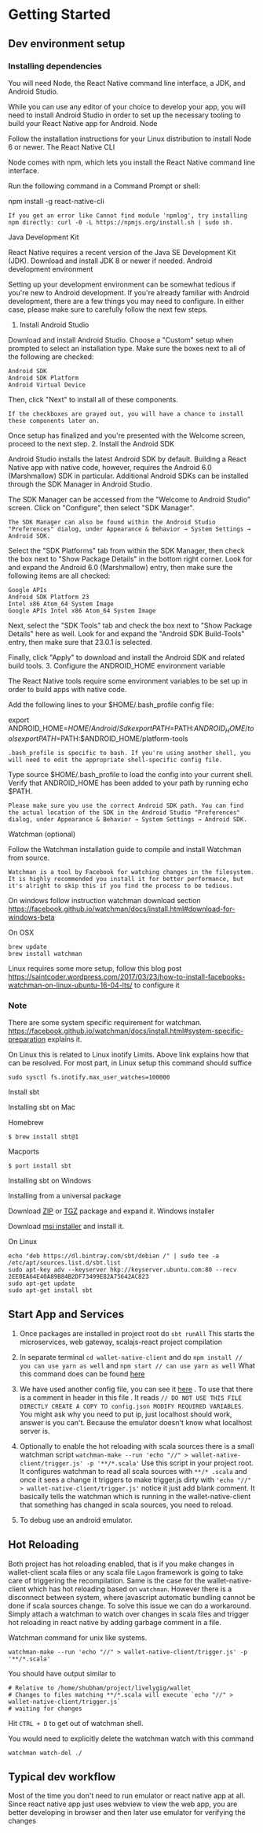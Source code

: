 # Getting Started

## Dev environment setup

### Installing dependencies

You will need Node, the React Native command line interface, a JDK, and Android Studio.

While you can use any editor of your choice to develop your app, you will need to install Android Studio in order to set up the necessary tooling to build your React Native app for Android.
Node

Follow the installation instructions for your Linux distribution to install Node 6 or newer.
The React Native CLI

Node comes with npm, which lets you install the React Native command line interface.

Run the following command in a Command Prompt or shell:

npm install -g react-native-cli

    If you get an error like Cannot find module 'npmlog', try installing npm directly: curl -0 -L https://npmjs.org/install.sh | sudo sh.

Java Development Kit

React Native requires a recent version of the Java SE Development Kit (JDK). Download and install JDK 8 or newer if needed.
Android development environment

Setting up your development environment can be somewhat tedious if you're new to Android development. If you're already familiar with Android development, there are a few things you may need to configure. In either case, please make sure to carefully follow the next few steps.
1. Install Android Studio

Download and install Android Studio. Choose a "Custom" setup when prompted to select an installation type. Make sure the boxes next to all of the following are checked:

    Android SDK
    Android SDK Platform
    Android Virtual Device

Then, click "Next" to install all of these components.

    If the checkboxes are grayed out, you will have a chance to install these components later on.

Once setup has finalized and you're presented with the Welcome screen, proceed to the next step.
2. Install the Android SDK

Android Studio installs the latest Android SDK by default. Building a React Native app with native code, however, requires the Android 6.0 (Marshmallow) SDK in particular. Additional Android SDKs can be installed through the SDK Manager in Android Studio.

The SDK Manager can be accessed from the "Welcome to Android Studio" screen. Click on "Configure", then select "SDK Manager".

    The SDK Manager can also be found within the Android Studio "Preferences" dialog, under Appearance & Behavior → System Settings → Android SDK.

Select the "SDK Platforms" tab from within the SDK Manager, then check the box next to "Show Package Details" in the bottom right corner. Look for and expand the Android 6.0 (Marshmallow) entry, then make sure the following items are all checked:

    Google APIs
    Android SDK Platform 23
    Intel x86 Atom_64 System Image
    Google APIs Intel x86 Atom_64 System Image

Next, select the "SDK Tools" tab and check the box next to "Show Package Details" here as well. Look for and expand the "Android SDK Build-Tools" entry, then make sure that 23.0.1 is selected.

Finally, click "Apply" to download and install the Android SDK and related build tools.
3. Configure the ANDROID_HOME environment variable

The React Native tools require some environment variables to be set up in order to build apps with native code.

Add the following lines to your $HOME/.bash_profile config file:

export ANDROID_HOME=$HOME/Android/Sdk
export PATH=$PATH:$ANDROID_HOME/tools
export PATH=$PATH:$ANDROID_HOME/platform-tools

    .bash_profile is specific to bash. If you're using another shell, you will need to edit the appropriate shell-specific config file.

Type source $HOME/.bash_profile to load the config into your current shell. Verify that ANDROID_HOME has been added to your path by running echo $PATH.

    Please make sure you use the correct Android SDK path. You can find the actual location of the SDK in the Android Studio "Preferences" dialog, under Appearance & Behavior → System Settings → Android SDK.

Watchman (optional)

Follow the Watchman installation guide to compile and install Watchman from source.

    Watchman is a tool by Facebook for watching changes in the filesystem. It is highly recommended you install it for better performance, but it's alright to skip this if you find the process to be tedious.

On windows follow instruction watchman download section https://facebook.github.io/watchman/docs/install.html#download-for-windows-beta

On OSX
```
brew update
brew install watchman
```
Linux requires some more setup, follow this blog post https://saintcoder.wordpress.com/2017/03/23/how-to-install-facebooks-watchman-on-linux-ubuntu-16-04-lts/ to configure it

### Note

There are some system specific requirement for watchman. https://facebook.github.io/watchman/docs/install.html#system-specific-preparation explains it.

On Linux this is related to Linux inotify Limits. Above link explains how that can be resolved. For most part, in Linux setup this command should suffice

```
sudo sysctl fs.inotify.max_user_watches=100000
```

Install sbt

Installing sbt on Mac

Homebrew

    $ brew install sbt@1

Macports

    $ port install sbt

Installing sbt on Windows

Installing from a universal package

Download [ZIP](https://github.com/sbt/sbt/releases/download/v1.1.1/sbt-1.1.1.zip) or [TGZ](https://github.com/sbt/sbt/releases/download/v1.1.1/sbt-1.1.1.tgz) package and expand it.
Windows installer

Download [msi installer](https://github.com/sbt/sbt/releases/download/v1.1.1/sbt-1.1.1.msi) and install it.

On Linux

```
echo "deb https://dl.bintray.com/sbt/debian /" | sudo tee -a /etc/apt/sources.list.d/sbt.list
sudo apt-key adv --keyserver hkp://keyserver.ubuntu.com:80 --recv 2EE0EA64E40A89B84B2DF73499E82A75642AC823
sudo apt-get update
sudo apt-get install sbt
```

## Start App and Services


1. Once packages are installed in project root do `sbt runAll` This starts the microservices, web gateway, scalajs-react project compilation

2. In separate terminal `cd wallet-native-client` and do `npm install // you can use yarn as well` and `npm start // can use yarn as well`
What this command does can be found [here](/wallet-native-client/package.json#L12)

3. We have used another config file, you can see it [here](https://github.com/LivelyGig/wallet/blob/master/wallet-native-client/config.json.copy#L1) . To use that there is a comment in header in this file . It reads `// DO NOT USE THIS FILE DIRECTLY CREATE A COPY TO config.json MODIFY REQUIRED VARIABLES`.
You might ask why you need to put ip, just localhost should work, answer is you can't. Because the emulator doesn't know what localhost server is.

4. Optionally to enable the hot reloading with scala sources there is a small watchman script
`watchman-make --run 'echo "//" > wallet-native-client/trigger.js' -p '**/*.scala'`
Use this script in your project root.
It configures watchman to read all scala sources with `**/* .scala` and once it sees a change it triggers to make trigger.js dirty with `'echo "//" > wallet-native-client/trigger.js'` notice it just add blank comment. It basically tells the watchman which is running in the wallet-native-client that something has changed in scala sources, you need to reload.

5. To debug use an android emulator.

## Hot Reloading

Both project has hot reloading enabled, that is if you make changes in wallet-client scala files or any scala file `Lagom` framework is going to take care of triggering the recompilation. Same is the case for the wallet-native-client which has hot reloading based on `watchman`. However there is a disconnect between system, where javascript automatic bundling cannot be done if scala sources change. To solve this issue we can do a workaround. Simply attach a watchman to watch over changes in scala files and trigger hot reloading in react native by adding garbage comment in a file.

Watchman command for unix like systems.

`watchman-make --run 'echo "//" > wallet-native-client/trigger.js' -p '**/*.scala'`

You should have output similar to

```
# Relative to /home/shubham/project/livelygig/wallet
# Changes to files matching **/*.scala will execute `echo "//" > wallet-native-client/trigger.js`
# waiting for changes
```

Hit `CTRL + D` to get out of watchman shell.

You would need to explicitly delete the watchman watch with this command

`watchman watch-del ./`

## Typical dev workflow

Most of the time you don't need to run emulator or react native app at all. Since react native app just uses webview to view the web app, you are better developing in browser and then later use emulator for verifying the changes